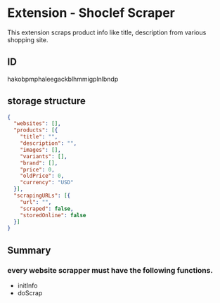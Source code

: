 # Extension - Shoclef Scraper

This extension scraps product info like title, description from various shopping site.


## ID
hakobpmphaleegackblhmmigplnlbndp

## storage structure

```json
{
  "websites": [],
  "products": [{
    "title": "",
    "description": "",
    "images": [],
    "variants": [],
    "brand": [],
    "price": 0,
    "oldPrice": 0,
    "currency": "USD"
  }],
  "scrapingURLs": [{
    "url": "",
    "scraped": false,
    "storedOnline": false
  }]
}
```

## Summary
### every website scrapper must have the following functions.

- initInfo
- doScrap


